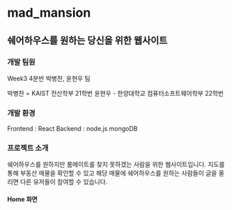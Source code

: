 # mad_mansion

## 쉐어하우스를 원하는 당신을 위한 웹사이트

### 개발 팀원 

Week3 4분반 박병찬, 윤현우 팀

박병찬 = KAIST 전산학부 21학번
윤현우 - 한양대학교 컴퓨터소프트웨어학부 22학번

### 개발 환경

Frontend : React
Backend : node.js mongoDB

### 프로젝트 소개

쉐어하우스를 원하지만 룸메이트를 찾지 못하겠는 사람을 위한 웹사이트입니다.
지도를 통해 부동산 매물을 확인할 수 있고 해당 매물에 쉐어하우스를 원하는 사람들이 글을 올리면 다른 유저들이 참여할 수 있습니다.

#### Home 화면

